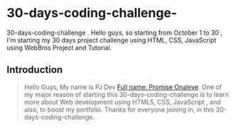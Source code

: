 # 30-days-coding-challenge-
30-days-coding-challenge . Hello guys, so starting from October 1 to 30 , I'm starting my 30 days project challenge using HTML, CSS, JavaScript using WebBros Project and Tutorial.
## Introduction
> Hello Guys, My name is PJ Dev [Full name: Promise Onaleye](http://lyricsz.unaux.com). One of my major reason of starting this 30-days-coding-challenge is to learn more about Web development using HTML5, CSS, JavaScript , and also, to boost my portfolio. Thanks for everyone joining in, in this 30-days-coding-challenge.
